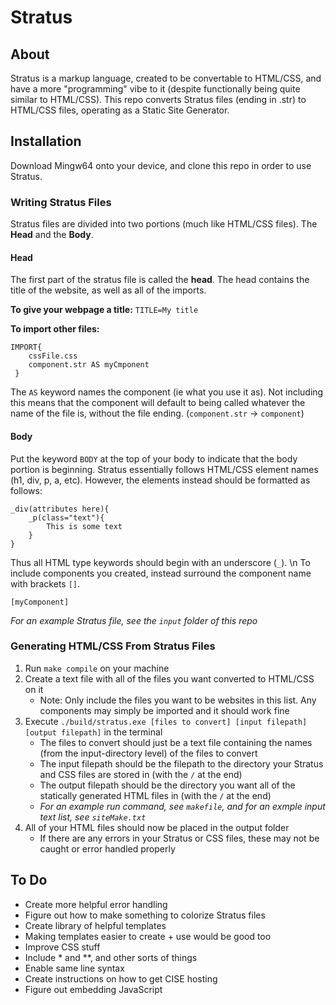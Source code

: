 # Stratus

## About
Stratus is a markup language, created to be convertable to HTML/CSS, and have
a more "programming" vibe to it (despite functionally being quite similar to 
HTML/CSS). This repo converts Stratus files (ending in .str) to HTML/CSS files,
operating as a Static Site Generator.

## Installation
Download Mingw64 onto your device, and clone this repo in order to use Stratus.
### Writing Stratus Files
Stratus files are divided into two portions (much like HTML/CSS files). The
**Head** and the **Body**.
#### Head
The first part of the stratus file is called the **head**. The head contains the
title of the website, as well as all of the imports.

**To give your webpage a title:**
`TITLE=My title`

**To import other files:**
```
IMPORT{
    cssFile.css
    component.str AS myCmponent
 }
```
The `AS` keyword names the component (ie what you use it as). Not including
this means that the component will default to being called whatever the name
of the file is, without the file ending. (`component.str` -> `component`)

#### Body
Put the keyword `BODY` at the top of your body to indicate that the body
portion is beginning. Stratus essentially follows HTML/CSS element names (h1,
div, p, a, etc). However, the elements instead should be formatted as follows:
```
_div(attributes here){
    _p(class="text"){
        This is some text
    }
}
```
Thus all HTML type keywords should begin with an underscore (`_`).
\n
To include components you created, instead surround the component name with
brackets `[]`.

`[myComponent]`


*For an example Stratus file, see the `input` folder of this repo* 

### Generating HTML/CSS From Stratus Files
1. Run `make compile` on your machine
2. Create a text file with all of the files you want converted to HTML/CSS on it
   - Note: Only include the files you want to be websites in this list. Any components
     may simply be imported and it should work fine
3. Execute `./build/stratus.exe [files to convert] [input filepath] [output filepath]` in the terminal
   - The files to convert should just be a text file containing the names
     (from the input-directory level) of the files to convert
   - The input filepath should be the filepath to the directory your Stratus and
     CSS files are stored in (with the `/` at the end)
   - The output filepath should be the directory you want all of the statically
     generated HTML files in (with the `/` at the end)
   - *For an example run command, see `makefile`, and for an exmple input text
     list, see `siteMake.txt`*
4. All of your HTML files should now be placed in the output folder
   - If there are any errors in your Stratus or CSS files, these may not be
     caught or error handled properly

## To Do
- Create more helpful error handling
- Figure out how to make something to colorize Stratus files
- Create library of helpful templates
- Making templates easier to create + use would be good too
- Improve CSS stuff
- Include * and **, and other sorts of things
- Enable same line syntax
- Create instructions on how to get CISE hosting
- Figure out embedding JavaScript